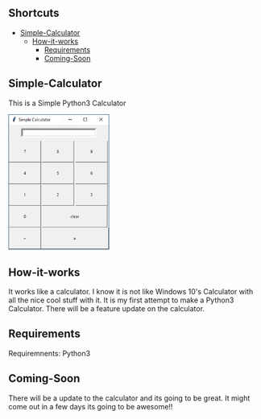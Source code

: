 ## Shortcuts

   * [Simple-Calculator](#simple-calculator)
      * [How-it-works](#How-it-works)
         * [Requirements](#Requirements)
         * [Coming-Soon](#Coming-Soon)
     
## Simple-Calculator
This is a Simple Python3 Calculator

<img src="https://github.com/hacker41d4n/Simple-Calculator/blob/master/Important/simplecalculator1.PNG" alt="calcultor" width="200"/>


## How-it-works
It works like a calculator. I know it is not like Windows 10's Calculator with all the nice cool stuff with it. It is my first attempt to make a Python3 Calculator. There will be a feature update on the calculator.

## Requirements
Requiremnents: Python3 


## Coming-Soon
There will be a update to the calculator and its going to be great. It might come out in a few days its going to be awesome!!


  
